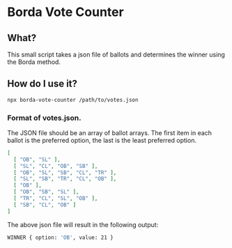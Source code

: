 # Borda Vote Counter

## What?

This small script takes a json file of ballots and determines the winner using the Borda method.

## How do I use it?

```bash
npx borda-vote-counter /path/to/votes.json
```

### Format of votes.json.

The JSON file should be an array of ballot arrays. The first item in each ballot is the
preferred option, the last is the least preferred option.

```json
[
  [ "OB", "SL" ],
  [ "SL", "CL", "OB", "SB" ],
  [ "OB", "SL", "SB", "CL", "TR" ],
  [ "SL", "SB", "TR", "CL", "OB" ],
  [ "OB" ],
  [ "OB", "SB", "SL" ],
  [ "TR", "CL", "SL", "OB" ],
  [ "SB", "CL", "OB" ]
]
```

The above json file will result in the following output:

```bash
WINNER { option: 'OB', value: 21 }
```
